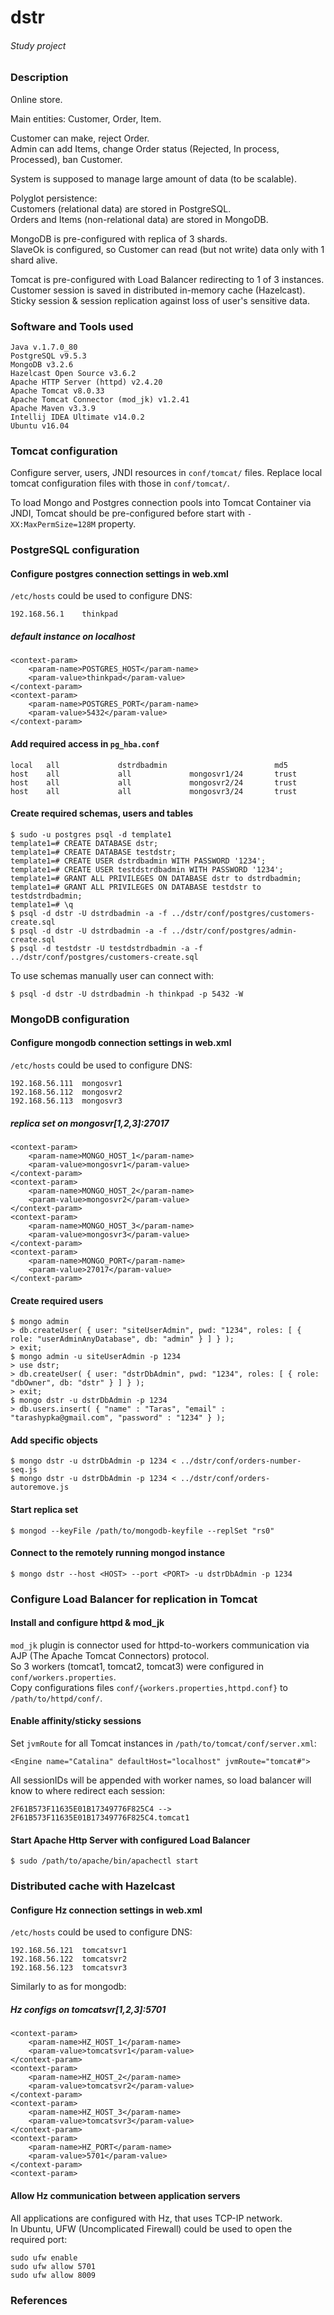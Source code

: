 # dstr
###### *Study project*


### Description

Online store.

Main entities: Customer, Order, Item.

Customer can make, reject Order.  
Admin can add Items, change Order status (Rejected, In process, Processed), ban Customer.  

System is supposed to manage large amount of data (to be scalable).

Polyglot persistence:  
Customers (relational data) are stored in PostgreSQL.  
Orders and Items (non-relational data) are stored in MongoDB.

MongoDB is pre-configured with replica of 3 shards.  
SlaveOk is configured, so Customer can read (but not write) data only with 1 shard alive.  

Tomcat is pre-configured with Load Balancer redirecting to 1 of 3 instances.  
Customer session is saved in distributed in-memory cache (Hazelcast).  
Sticky session & session replication against loss of user's sensitive data.  


### Software and Tools used

```
Java v.1.7.0_80
PostgreSQL v9.5.3
MongoDB v3.2.6
Hazelcast Open Source v3.6.2
Apache HTTP Server (httpd) v2.4.20
Apache Tomcat v8.0.33
Apache Tomcat Connector (mod_jk) v1.2.41
Apache Maven v3.3.9
Intellij IDEA Ultimate v14.0.2
Ubuntu v16.04
```


### Tomcat configuration

Configure server, users, JNDI resources in `conf/tomcat/` files.
Replace local tomcat configuration files with those in `conf/tomcat/`.

To load Mongo and Postgres connection pools into Tomcat Container via JNDI,
Tomcat should be pre-configured before start with `-XX:MaxPermSize=128M` property.


### PostgreSQL configuration

#### Configure postgres connection settings in web.xml

`/etc/hosts` could be used to configure DNS:
```
192.168.56.1	thinkpad
```

##### *default instance on localhost*
```
<context-param>
  	<param-name>POSTGRES_HOST</param-name>
  	<param-value>thinkpad</param-value>
</context-param>
<context-param>
   	<param-name>POSTGRES_PORT</param-name>
  	<param-value>5432</param-value>
</context-param>
```

#### Add required access in `pg_hba.conf`
```
local   all             dstrdbadmin                        md5
host    all             all             mongosvr1/24       trust
host    all             all             mongosvr2/24       trust
host    all             all             mongosvr3/24       trust
```

#### Create required schemas, users and tables
```
$ sudo -u postgres psql -d template1
template1=# CREATE DATABASE dstr;
template1=# CREATE DATABASE testdstr;
template1=# CREATE USER dstrdbadmin WITH PASSWORD '1234';
template1=# CREATE USER testdstrdbadmin WITH PASSWORD '1234';
template1=# GRANT ALL PRIVILEGES ON DATABASE dstr to dstrdbadmin;
template1=# GRANT ALL PRIVILEGES ON DATABASE testdstr to testdstrdbadmin;
template1=# \q
$ psql -d dstr -U dstrdbadmin -a -f ../dstr/conf/postgres/customers-create.sql
$ psql -d dstr -U dstrdbadmin -a -f ../dstr/conf/postgres/admin-create.sql
$ psql -d testdstr -U testdstrdbadmin -a -f ../dstr/conf/postgres/customers-create.sql
```
To use schemas manually user can connect with:
```
$ psql -d dstr -U dstrdbadmin -h thinkpad -p 5432 -W
```


### MongoDB configuration

#### Configure mongodb connection settings in web.xml

`/etc/hosts` could be used to configure DNS:
```
192.168.56.111  mongosvr1
192.168.56.112  mongosvr2
192.168.56.113  mongosvr3
```

##### *replica set on mongosvr[1,2,3]:27017*
```
<context-param>
	<param-name>MONGO_HOST_1</param-name>
	<param-value>mongosvr1</param-value>
</context-param>
<context-param>
	<param-name>MONGO_HOST_2</param-name>
	<param-value>mongosvr2</param-value>
</context-param>
<context-param>
	<param-name>MONGO_HOST_3</param-name>
	<param-value>mongosvr3</param-value>
</context-param>
<context-param>
	<param-name>MONGO_PORT</param-name>
	<param-value>27017</param-value>
</context-param>
```

#### Create required users

```
$ mongo admin  
> db.createUser( { user: "siteUserAdmin", pwd: "1234", roles: [ { role: "userAdminAnyDatabase", db: "admin" } ] } );  
> exit;  
$ mongo admin -u siteUserAdmin -p 1234  
> use dstr;
> db.createUser( { user: "dstrDbAdmin", pwd: "1234", roles: [ { role: "dbOwner", db: "dstr" } ] } );  
> exit;  
$ mongo dstr -u dstrDbAdmin -p 1234  
> db.users.insert( { "name" : "Taras", "email" : "tarashypka@gmail.com", "password" : "1234" } );  
```

#### Add specific objects
```
$ mongo dstr -u dstrDbAdmin -p 1234 < ../dstr/conf/orders-number-seq.js  
$ mongo dstr -u dstrDbAdmin -p 1234 < ../dstr/conf/orders-autoremove.js  
```

#### Start replica set

```
$ mongod --keyFile /path/to/mongodb-keyfile --replSet "rs0"  
```

#### Connect to the remotely running mongod instance

```
$ mongo dstr --host <HOST> --port <PORT> -u dstrDbAdmin -p 1234  
```


### Configure Load Balancer for replication in Tomcat

#### Install and configure httpd & mod_jk

`mod_jk` plugin is connector used for httpd-to-workers communication via AJP (The Apache Tomcat Connectors) protocol.  
So 3 workers (tomcat1, tomcat2, tomcat3) were configured in `conf/workers.properties`.  
Copy configurations files `conf/{workers.properties,httpd.conf}` to `/path/to/httpd/conf/`.  

#### Enable affinity/sticky sessions

Set `jvmRoute` for all Tomcat instances in `/path/to/tomcat/conf/server.xml`:  
```
<Engine name="Catalina" defaultHost="localhost" jvmRoute="tomcat#">
```

All sessionIDs will be appended with worker names, so load balancer will know to where redirect each session:  
```
2F61B573F11635E01B17349776F825C4 --> 2F61B573F11635E01B17349776F825C4.tomcat1
```

#### Start Apache Http Server with configured Load Balancer

```
$ sudo /path/to/apache/bin/apachectl start
```


### Distributed cache with Hazelcast

#### Configure Hz connection settings in web.xml

`/etc/hosts` could be used to configure DNS:
```
192.168.56.121  tomcatsvr1
192.168.56.122  tomcatsvr2
192.168.56.123  tomcatsvr3
```

Similarly to as for mongodb:  

##### *Hz configs on tomcatsvr[1,2,3]:5701*
```
<context-param>
	<param-name>HZ_HOST_1</param-name>
	<param-value>tomcatsvr1</param-value>
</context-param>
<context-param>
	<param-name>HZ_HOST_2</param-name>
	<param-value>tomcatsvr2</param-value>
</context-param>
<context-param>
	<param-name>HZ_HOST_3</param-name>
	<param-value>tomcatsvr3</param-value>
</context-param>
<context-param>
	<param-name>HZ_PORT</param-name>
	<param-value>5701</param-value>
</context-param>
<context-param>
```

#### Allow Hz communication between application servers

All applications are configured with Hz, that uses TCP-IP network.  
In Ubuntu, UFW (Uncomplicated Firewall) could be used to open the required port:
```
sudo ufw enable
sudo ufw allow 5701
sudo ufw allow 8009
```


### References
